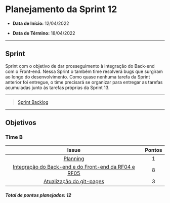 # Planejamento da Sprint 12

- **Data de Início:** 12/04/2022

- **Data de Término:** 18/04/2022

---

## Sprint 
Sprint com o objetivo de dar prosseguimento à integração do Back-end com o Front-end.
Nessa Sprint o também time resolverá bugs que surgiram ao longo do desenvolvimento. Como quase nenhuma  tarefa da Sprint anterior foi entregue, o time precisará se organizar para entregar as tarefas acumuladas junto às tarefas próprias da Sprint 13.


---

> [Sprint Backlog](https://github.com/fga-eps-mds/2021.2-Sigaa-Plus/milestone/14)
---


## Objetivos
### Time B
|                                      Issue                                       | Pontos |
| :------------------------------------------------------------------------------: | :----: |
| [Planning](https://github.com/fga-eps-mds/2021.2-Sigaa-Plus/issues/243) |  1    | 
|[Integração do Back-end e do Front-end da RF04 e RF05](https://github.com/fga-eps-mds/2021.2-Sigaa-Plus/issues/273)      | 8 | 
|[Atualização do  git-pages](https://github.com/fga-eps-mds/2021.2-Sigaa-Plus/issues/245)   |3|
<h4><i>Total de pontos planejados: 12</i></h4>
